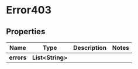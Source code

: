 

# Error403

## Properties

Name | Type | Description | Notes
------------ | ------------- | ------------- | -------------
**errors** | **List&lt;String&gt;** |  | 



